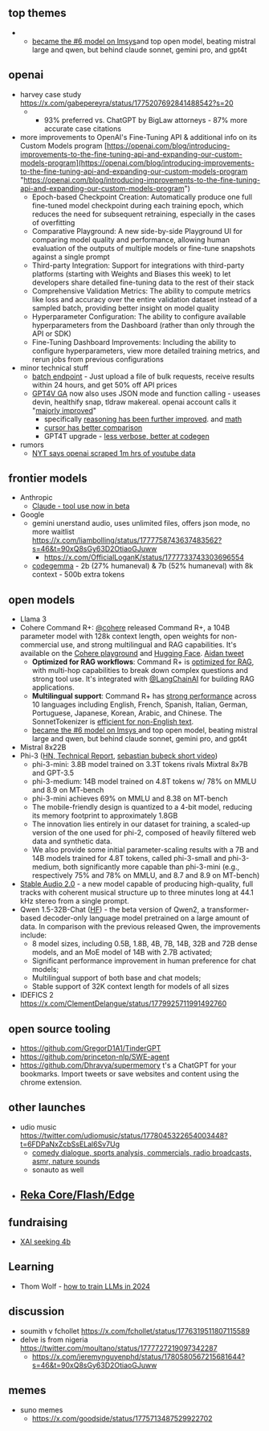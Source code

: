 
## top themes

- - [became the #6 model on lmsys](https://twitter.com/lmsysorg/status/1777630133798772766?t=90xQ8sGy63D2OtiaoGJuww)and top open model, beating mistral large and qwen, but behind claude sonnet, gemini pro, and gpt4t


## openai

- harvey case study https://x.com/gabepereyra/status/1775207692841488542?s=20
	- - 93% preferred vs. ChatGPT by BigLaw attorneys - 87% more accurate case citations
- more improvements to OpenAI's Fine-Tuning API & additional info on its Custom Models program [https://openai.com/blog/introducing-improvements-to-the-fine-tuning-api-and-expanding-our-custom-models-program](https://openai.com/blog/introducing-improvements-to-the-fine-tuning-api-and-expanding-our-custom-models-program "https://openai.com/blog/introducing-improvements-to-the-fine-tuning-api-and-expanding-our-custom-models-program")
	- Epoch-based Checkpoint Creation: Automatically produce one full fine-tuned model checkpoint during each training epoch, which reduces the need for subsequent retraining, especially in the cases of overfitting
	- Comparative Playground: A new side-by-side Playground UI for comparing model quality and performance, allowing human evaluation of the outputs of multiple models or fine-tune snapshots against a single prompt
	- Third-party Integration: Support for integrations with third-party platforms (starting with Weights and Biases this week) to let developers share detailed fine-tuning data to the rest of their stack
	- Comprehensive Validation Metrics: The ability to compute metrics like loss and accuracy over the entire validation dataset instead of a sampled batch, providing better insight on model quality
	- Hyperparameter Configuration: The ability to configure available hyperparameters from the Dashboard (rather than only through the API or SDK) 
	- Fine-Tuning Dashboard Improvements: Including the ability to configure hyperparameters, view more detailed training metrics, and rerun jobs from previous configurations
- minor technical stuff
	- [batch endpoint](https://twitter.com/OpenAIDevs/status/1779922566091522492) - Just upload a file of bulk requests, receive results within 24 hours, and get 50% off API prices
	- [GPT4V GA](https://twitter.com/OpenAIDevs/status/1777769463258988634) now also uses JSON mode and function calling - useases devin, healthify snap, tldraw makereal. openai account calls it "[majorly improved](https://x.com/OpenAI/status/1777772582680301665)"
		- specifically [reasoning has been further improved](https://x.com/polynoamial/status/1777809000345505801?utm_source=ainews&utm_medium=email&utm_campaign=ainews-gemini-pro-and-gpt4t-vision-go-ga-on-the). and [math](https://twitter.com/owencm/status/1777770827985150022) 
		- [cursor has better comparison](https://twitter.com/cursor_ai/status/1777886886884986944?t=6FDPaNxZcbSsELal6Sv7Ug)
		- GPT4T upgrade - [less verbose, better at codegen](https://twitter.com/gdb/status/1778126026532372486?t=6FDPaNxZcbSsELal6Sv7Ug)
- rumors
	- [NYT says openai scraped 1m hrs of youtube data](https://www.theverge.com/2024/4/6/24122915/openai-youtube-transcripts-gpt-4-training-data-google)

## frontier models

- Anthropic
	- [Claude - tool use now in beta](https://twitter.com/AnthropicAI/status/1775979802627084713)
- Google
	- gemini unerstand audio, uses unlimited files, offers json mode, no more waitlist https://x.com/liambolling/status/1777758743637483562?s=46&t=90xQ8sGy63D2OtiaoGJuww
		- https://x.com/OfficialLoganK/status/1777733743303696554
	- [codegemma](https://x.com/_philschmid/status/1777673558874829090) - 2b (27% humaneval) & 7b (52% humaneval) with 8k context - 500b extra tokens

## open models

- Llama 3
- Cohere Command R+: [@cohere](https://twitter.com/cohere/status/1775878850699808928) released Command R+, a 104B parameter model with 128k context length, open weights for non-commercial use, and strong multilingual and RAG capabilities. It's available on the [Cohere playground](https://twitter.com/cohere/status/1775878883268509801) and [Hugging Face](https://twitter.com/osanseviero/status/1775882744792273209). [Aidan tweet](https://twitter.com/aidangomez/status/1775878606108979495)
	-   **Optimized for RAG workflows**: Command R+ is [optimized for RAG](https://twitter.com/aidangomez/status/1775878606108979495), with multi-hop capabilities to break down complex questions and strong tool use. It's integrated with [@LangChainAI](https://twitter.com/cohere/status/1775931339361149230) for building RAG applications.
	-   **Multilingual support**: Command R+ has [strong performance](https://twitter.com/seb_ruder/status/1775882934542533021) across 10 languages including English, French, Spanish, Italian, German, Portuguese, Japanese, Korean, Arabic, and Chinese. The SonnetTokenizer is [efficient for non-English text](https://twitter.com/JayAlammar/status/1775928159784915229).
	- [became the #6 model on lmsys ](https://twitter.com/lmsysorg/status/1777630133798772766?t=90xQ8sGy63D2OtiaoGJuww)and top open model, beating mistral large and qwen, but behind claude sonnet, gemini pro, and gpt4t
- Mistral 8x22B
- Phi-3 ([HN, Technical Report](https://news.ycombinator.com/item?id=40127806), [sebastian bubeck short video](https://twitter.com/SebastienBubeck/status/1782627991874678809?ref_src=twsrc%5Etfw%7Ctwcamp%5Etweetembed%7Ctwterm%5E1782627991874678809%7Ctwgr%5E507304ee4fbb7b0a8a9c60b9bb5711109bde1d41%7Ctwcon%5Es1_&ref_url=https%3A%2F%2Fwww.emergentmind.com%2Fpapers%2F2404.14219))
	- phi-3-mini: 3.8B model trained on 3.3T tokens rivals Mixtral 8x7B and GPT-3.5
	- phi-3-medium: 14B model trained on 4.8T tokens w/ 78% on MMLU and 8.9 on MT-bench
	- phi-3-mini achieves 69% on MMLU and 8.38 on MT-bench
	- The mobile-friendly design is quantized to a 4-bit model, reducing its memory footprint to approximately 1.8GB
	- The innovation lies entirely in our dataset for training, a scaled-up version of the one used for phi-2, composed of heavily filtered web data and synthetic data.
	- We also provide some initial parameter-scaling results with a 7B and 14B models trained for 4.8T tokens, called phi-3-small and phi-3-medium, both significantly more capable than phi-3-mini (e.g., respectively 75% and 78% on MMLU, and 8.7 and 8.9 on MT-bench)
- [Stable Audio 2.0](https://x.com/StabilityAI/status/1775501906321793266?s=20) - a new model capable of producing high-quality, full tracks with coherent musical structure up to three minutes long at 44.1 kHz stereo from a single prompt.
- Qwen 1.5-32B-Chat ([HF](https://huggingface.co/Qwen/Qwen1.5-32B-Chat)) - the beta version of Qwen2, a transformer-based decoder-only language model pretrained on a large amount of data. In comparison with the previous released Qwen, the improvements include:
	- 8 model sizes, including 0.5B, 1.8B, 4B, 7B, 14B, 32B and 72B dense models, and an MoE model of 14B with 2.7B activated;
	- Significant performance improvement in human preference for chat models;
	- Multilingual support of both base and chat models;
	- Stable support of 32K context length for models of all sizes
- IDEFICS 2 https://x.com/ClementDelangue/status/1779925711991492760

## open source tooling

- https://github.com/GregorD1A1/TinderGPT
- https://github.com/princeton-nlp/SWE-agent
- https://github.com/Dhravya/supermemory t's a ChatGPT for your bookmarks. Import tweets or save websites and content using the chrome extension.

## other launches

- udio music https://twitter.com/udiomusic/status/1778045322654003448?t=6FDPaNxZcbSsELal6Sv7Ug
	- [comedy dialogue, sports analysis, commercials, radio broadcasts, asmr, nature sounds](https://x.com/mckaywrigley/status/1778867824217542766?s=46&t=6FDPaNxZcbSsELal6Sv7Ug)
	- sonauto as well
- [Reka Core/Flash/Edge](https://publications.reka.ai/reka-core-tech-report.pdf)
	-   

## fundraising

- [XAI seeking 4b](https://www.bloomberg.com/news/articles/2024-04-11/elon-musk-s-xai-seeks-up-to-4-billion-to-compete-with-openai)

## Learning

- Thom Wolf - [how to train LLMs in 2024](https://youtu.be/2-SPH9hIKT8?si=wqYrDbhvgJUT2zHP)
## discussion

- soumith v fchollet https://x.com/fchollet/status/1776319511807115589
- delve is from nigeria https://twitter.com/moultano/status/1777727219097342287
	- https://x.com/jeremynguyenphd/status/1780580567215681644?s=46&t=90xQ8sGy63D2OtiaoGJuww

## memes

- suno memes
	- https://x.com/goodside/status/1775713487529922702
